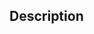 <!-- Please use the appropriate issue title format:

    BUG FIX
    Bug: {Short description of bug}

    SUGGESTION
    Suggestion: {Short description of suggestion}

    NEW DOCUMENT
    {Short description} -->
    
## Description
<!-- Describe the issue in detail  -->


<!-- Describe the steps to recreate the bug it or an example search for the suggestion -->



<!-- Please @mention any relevant people/organizations here:-->







